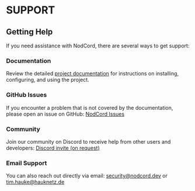 # SUPPORT

## Getting Help

If you need assistance with NodCord, there are several ways to get support:

### Documentation

Review the detailed [project documentation](../reference/documentation.md) for instructions on installing, configuring, and using the project.

### GitHub Issues

If you encounter a problem that is not covered by the documentation, please open an issue on GitHub: [NodCord Issues](https://github.com/vectode/NodCord/issues)

### Community

Join our community on Discord to receive help from other users and developers: [Discord invite (on request)](mailto:tim.hauke@hauknetz.de?subject=NodCord%20Discord%20Invite)

### Email Support

You can also reach out directly via email: [security@nodcord.dev](mailto:security@nodcord.dev) or [tim.hauke@hauknetz.de](mailto:tim.hauke@hauknetz.de)

